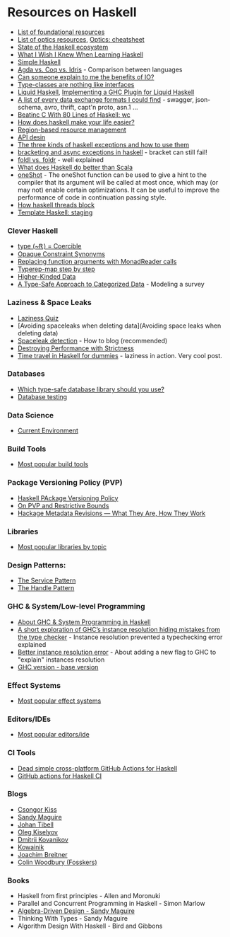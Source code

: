 Resources on Haskell
====================

- [List of foundational resources](https://github.com/cohomolo-gy/haskell-resources)
- [List of optics resources](https://github.com/cohomolo-gy/optics-resources), [Optics: cheatsheet](https://gist.github.com/monadplus/4c742bd49ff601ad1dd49f4dcac9c5e3)
- [State of the Haskell ecosystem](https://github.com/Gabriel439/post-rfc/blob/master/sotu.md)
- [What I Wish I Knew When Learning Haskell](http://dev.stephendiehl.com/hask/index.html)
- [Simple Haskell](https://www.simplehaskell.org/)
- [Agda vs. Coq vs. Idris](https://whatisrt.github.io/dependent-types/2020/02/18/agda-vs-coq-vs-idris.html) - Comparison between languages
- [Can someone explain to me the benefits of IO?](https://www.reddit.com/r/scala/comments/8ygjcq/can_someone_explain_to_me_the_benefits_of_io/e2jfp9b/)
- [Type-classes are nothing like interfaces](https://blog.tmorris.net/posts/type-classes-are-nothing-like-interfaces/index.html)
- [Liquid Haskell](https://ucsd-progsys.github.io/liquidhaskell/), [Implementing a GHC Plugin for Liquid Haskell](https://www.well-typed.com/blog/2020/08/implementing-a-ghc-plugin-for-liquid-haskell/)
- [A list of every data exchange formats I could find](https://gist.github.com/gelisam/13d04ac5a54b577b2492785c1084281f) - swagger, json-schema, avro, thrift, capt'n proto, asn.1 ...
- [Beatinc C With 80 Lines of Haskell: wc](https://chrispenner.ca/posts/wc)
- [How does haskell make your life easier?](https://williamyaoh.com/posts/2019-11-30-how-does-haskell-make-life-easier.html)
- [Region-based resource management](http://okmij.org/ftp/Haskell/regions.html)
- [API desin](https://gist.github.com/Gabriel439/563fa662f84e0a845c79775756cfce78)
- [The three kinds of haskell exceptions and how to use them](https://www.tweag.io/blog/2020-04-16-exceptions-in-haskell/)
- [bracketing and async exceptions in haskell](https://joeyh.name/blog/entry/bracketing_and_async_exceptions_in_haskell/) - bracket can still fail!
- [foldl vs. foldr](https://github.com/hasura/graphql-engine/pull/2933#discussion_r328821960) - well explained
- [What does Haskell do better than Scala](https://www.reddit.com/r/hascalator/comments/ahv098/ok_ill_bite_what_does_haskell_do_better_than_scala/eeocdhl/)
- [oneShot](https://hackage.haskell.org/package/base-4.14.0.0/docs/GHC-Exts.html#v:oneShot) - The oneShot function can be used to give a hint to the compiler that its argument will be called at most once, which may (or may not) enable certain optimizations. It can be useful to improve the performance of code in continuation passing style.
- [How haskell threads block](http://www.wjwh.eu/posts/2020-07-10-haskell-thread-blocked.html)
- [Template Haskell: staging](http://web.cecs.pdx.edu/~sheard/course/AdvancedFP/notes/StagingInHaskell.pdf)

### Clever Haskell

- [type (~Ꭱ) = Coercible](https://www.reddit.com/r/haskelltil/comments/dh9z2a/type_coercible/)
- [Opaque Constraint Synonyms](https://kcsongor.github.io/opaque-constraint-synonyms/)
- [Replacing function arguments with MonadReader calls](https://gist.github.com/i-am-tom/23d36a0598936572407794883548c900)
- [Typerep-map step by step](https://kowainik.github.io/posts/2018-07-11-typerep-map-step-by-step)
- [Higher-Kinded Data](https://reasonablypolymorphic.com/blog/higher-kinded-data/)
- [A Type-Safe Approach to Categorized Data](https://epeery.com/typesafe-approach-to-categorized-data/) - Modeling a survey

### Laziness & Space Leaks

- [Laziness Quiz](https://www.parsonsmatt.org/2018/12/04/laziness_quiz.html)
- [Avoiding spaceleaks when deleting data](Avoiding space leaks when deleting data)
- [Spaceleak detection](https://github.com/ndmitchell/spaceleak) - How to blog (recommended)
- [Destroying Performance with Strictness](https://neilmitchell.blogspot.com/2013/08/destroying-performance-with-strictness.html)
- [Time travel in Haskell for dummies](https://kcsongor.github.io/time-travel-in-haskell-for-dummies/) - laziness in action. Very cool post.

### Databases

- [Which type-safe database library should you use?](https://williamyaoh.com/posts/2019-12-14-typesafe-db-libraries.html)
- [Database testing](https://gist.github.com/monadplus/862d130ccd9a959581e00bf8e99b47f4)

### Data Science

- [Current Environment](http://www.datahaskell.org/docs//community/current-environment.html)

### Build Tools

- [Most popular build tools](./haskell/build_tools.md)

### Package Versioning Policy (PVP)

- [Haskell PAckage Versioning Policy](https://pvp.haskell.org/?rdfrom=https%3A%2F%2Fwiki.haskell.org%2Findex.php%3Ftitle%3DPackage_versioning_policy%26redirect%3Dno)
- [On PVP and Restrictive Bounds](https://www.reddit.com/r/haskell/comments/gf7uw8/on_pvp_and_restrictive_bounds/fpv3dtg/)
- [Hackage Metadata Revisions — What They Are, How They Work](https://github.com/haskell-infra/hackage-trustees/blob/master/revisions-information.md)

### Libraries

- [Most popular libraries by topic](./haskell/libraries.md)

### Design Patterns:

- [The Service Pattern](https://www.schoolofhaskell.com/user/meiersi/the-service-pattern)
- [The Handle Pattern](https://jaspervdj.be/posts/2018-03-08-handle-pattern.html)

### GHC & System/Low-level Programming

- [About GHC & System Programming in Haskell](./haskell/low_level.md)
- [A short exploration of GHC’s instance resolution hiding mistakes from the type checker](https://dorchard.blog/2020/06/03/a-short-exploration-of-ghcs-instance-resolution-hiding-mistakes-from-the-type-checker/) - Instance resolution prevented a typechecking error explained
- [Better instance resolution error](https://mgsloan.com/posts/inspecting-haskell-instance-resolution/) - About adding a new flag to GHC to "explain" instances resolution
- [GHC version - base version](https://wiki.haskell.org/Base_package)

### Effect Systems

- [Most popular effect systems](./haskell/effect-systems.md)

### Editors/IDEs

- [Most popular editors/ide](./haskell/editors.md)

### CI Tools

- [Dead simple cross-platform GitHub Actions for Haskell](https://kodimensional.dev/github-actions)
- [GitHub actions for Haskell CI](https://markkarpov.com/post/github-actions-for-haskell-ci.html)

### Blogs

- [Csongor Kiss](https://kcsongor.github.io/)
- [Sandy Maguire](https://reasonablypolymorphic.com/)
- [Johan Tibell](http://blog.johantibell.com/)
- [Oleg Kiselyov](http://okmij.org/ftp/)
- [Dmitrii Kovanikov](https://kodimensional.dev/)
- [Kowainik](https://kowainik.github.io/)
- [Joachim Breitner](https://www.joachim-breitner.de/blog)
- [Colin Woodbury (Fosskers)](https://www.fosskers.ca/en/blog)

### Books

- Haskell from first principles - Allen and Moronuki
- Parallel and Concurrent Programming in Haskell - Simon Marlow
- [Algebra-Driven Design - Sandy Maguire](https://algebradriven.design/)
- Thinking With Types - Sandy Maguire
- Algorithm Design With Haskell - Bird and Gibbons
